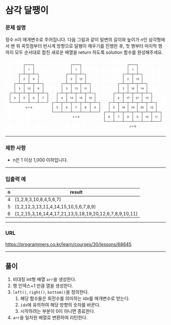 # 삼각 달팽이

### 문제 설명

정수 n이 매개변수로 주어집니다. 다음 그림과 같이 밑변의 길이와 높이가 n인 삼각형에서 맨 위 꼭짓점부터 반시계 방향으로 달팽이 채우기를 진행한 후, 첫 행부터 마지막 행까지 모두 순서대로 합친 새로운 배열을 return 하도록 solution 함수를 완성해주세요.

![jpg_1](./1.png)

-----------
### 제한 사항

- n은 1 이상 1,000 이하입니다.

-----------
### 입출력 예

| n   | result                                                  |
|-----|---------------------------------------------------------|
| 4   | [1,2,9,3,10,8,4,5,6,7]                                  |
| 5   | [1,2,12,3,13,11,4,14,15,10,5,6,7,8,9]                   |
| 6   | [1,2,15,3,16,14,4,17,21,13,5,18,19,20,12,6,7,8,9,10,11] |

-----------
### URL

https://programmers.co.kr/learn/courses/30/lessons/68645

-----------
## 풀이
1. 비대칭 int형 배열 `arr`을 생성한다.
2. 행 인덱스+1 만큼 열을 생성한다.
3. `left()`, `right()`, `bottom()`을 정의한다.
   1. 해당 함수들은 회전수를 의미하는 idx를 매개변수로 받는다.
   2. `idx`에 유의하여 해당 방향의 숫자를 바꾼다.
   3. 시작하려는 부분이 0이 아니면 종료한다.
4. `arr`을 일차원 배열로 변환하여 리턴한다.